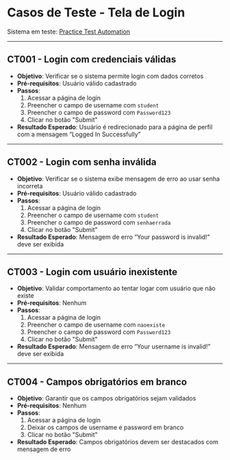 # Casos de Teste - Tela de Login

Sistema em teste: [Practice Test Automation](https://practicetestautomation.com/practice-test-login/)

---

## CT001 - Login com credenciais válidas

- **Objetivo**: Verificar se o sistema permite login com dados corretos
- **Pré-requisitos**: Usuário válido cadastrado
- **Passos**:
  1. Acessar a página de login
  2. Preencher o campo de username com `student`
  3. Preencher o campo de password com `Password123`
  4. Clicar no botão "Submit"
- **Resultado Esperado**: Usuário é redirecionado para a página de perfil com a mensagem “Logged In Successfully”

---

## CT002 - Login com senha inválida

- **Objetivo**: Verificar se o sistema exibe mensagem de erro ao usar senha incorreta
- **Pré-requisitos**: Usuário válido cadastrado
- **Passos**:
  1. Acessar a página de login
  2. Preencher o campo de username com `student`
  3. Preencher o campo de password com `senhaerrada`
  4. Clicar no botão "Submit"
- **Resultado Esperado**: Mensagem de erro “Your password is invalid!” deve ser exibida

---

## CT003 - Login com usuário inexistente

- **Objetivo**: Validar comportamento ao tentar logar com usuário que não existe
- **Pré-requisitos**: Nenhum
- **Passos**:
  1. Acessar a página de login
  2. Preencher o campo de username com `naoexiste`
  3. Preencher o campo de password com `Password123`
  4. Clicar no botão "Submit"
- **Resultado Esperado**: Mensagem de erro “Your username is invalid!” deve ser exibida

---

## CT004 - Campos obrigatórios em branco

- **Objetivo**: Garantir que os campos obrigatórios sejam validados
- **Pré-requisitos**: Nenhum
- **Passos**:
  1. Acessar a página de login
  2. Deixar os campos de username e password em branco
  3. Clicar no botão "Submit"
- **Resultado Esperado**: Campos obrigatórios devem ser destacados com mensagem de erro
